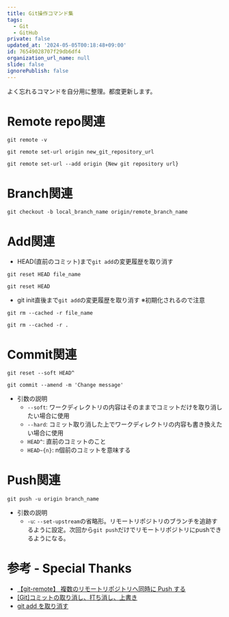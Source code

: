 ```yaml
---
title: Git操作コマンド集
tags:
  - Git
  - GitHub
private: false
updated_at: '2024-05-05T00:18:48+09:00'
id: 76549028707f29db6df4
organization_url_name: null
slide: false
ignorePublish: false
---
```

よく忘れるコマンドを自分用に整理。都度更新します。

# Remote repo関連
```bash: 登録されているリモートリポジトリを確認
git remote -v
```

```bash: originのURLを変更
git remote set-url origin new_git_repository_url
```

```bash: originにリポジトリURLを追加
git remote set-url --add origin {New git repository url}
```

# Branch関連
```bash: remote branchを元にlocal branchを作成
git checkout -b local_branch_name origin/remote_branch_name
```

# Add関連
- HEAD(直前のコミット)まで`git add`の変更履歴を取り消す

```bash: 特定のファイルのみ取り消し
git reset HEAD file_name
```

```bash: 全てのファイルを取り消し
git reset HEAD
```

- git init直後まで`git add`の変更履歴を取り消す ※初期化されるので注意

```bash: 特定のファイルのみ取り消し
git rm --cached -r file_name
```

```bash: 全でのファイルを取り消し
git rm --cached -r .
```

# Commit関連
```bash: 直前のコミットを取り消し
git reset --soft HEAD^
```

```bash: 直前のコミットメッセージ変更
git commit --amend -m 'Change message'
```

- 引数の説明
  - `--soft`: ワークディレクトリの内容はそのままでコミットだけを取り消したい場合に使用
  - `--hard`: コミット取り消した上でワークディレクトリの内容も書き換えたい場合に使用
  - `HEAD^`: 直前のコミットのこと
  - `HEAD~{n}`: n個前のコミットを意味する

# Push関連
```bash: Push便利コマンド
git push -u origin branch_name
```
- 引数の説明
  - `-u`: `--set-upstream`の省略形。リモートリポジトリのブランチを追跡するように設定。次回から`git push`だけでリモートリポジトリにpushできるようになる。


# 参考 - Special Thanks
- [【git-remote】 複数のリモートリポジトリへ同時に Push する](https://www.coppla-note.net/posts/git-multi-remotes/)
- [[Git]コミットの取り消し、打ち消し、上書き](https://qiita.com/shuntaro_tamura/items/06281261d893acf049ed)
- [git add を取り消す](https://qiita.com/yukure/items/89562e5eb1d03995dc5b)
